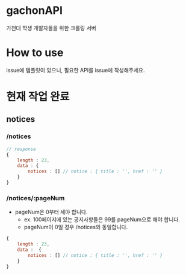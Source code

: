 # gachonAPI

가천대 학생 개발자들을 위한 크롤링 서버

# How to use

issue에 템플릿이 있으니, 필요한 API를 issue에 작성해주세요.

# 현재 작업 완료

## notices

### /notices

```javascript
// response
{
	length : 23,
	data : {
		notices : [] // notice : { title : '', href : '' }
	}
}
```

### /notices/:pageNum

-   pageNum은 0부터 세야 합니다.
    -   ex. 100페이지에 있는 공지사항들은 99를 pageNum으로 해야 합니다.
    -   pageNum이 0일 경우 /notices와 동일합니다.

```javascript
{
	length : 23,
	data :  {
		notices : [] // notice : { title : '', href : '' }
	}
}
```
